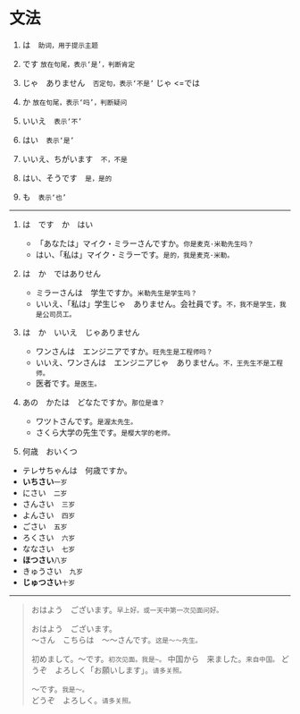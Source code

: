 # 文法

1. は　`助词，用于提示主题`

2. です `放在句尾，表示‘是’，判断肯定`

3. じゃ　ありません　`否定句，表示‘不是’` じゃ <=では

4. か `放在句尾，表示‘吗’，判断疑问`

5. いいえ　`表示‘不’`

6. はい　`表示‘是’`

7. いいえ、ちがいます　`不，不是`

8. はい、そうです　`是，是的`

9. も　`表示‘也’`

---

1. は　です　か　はい

   - 「あなたは」マイク・ミラーさんですか。`你是麦克·米勒先生吗？`
   - はい、「私は」マイク・ミラーです。`是的，我是麦克·米勒。`

2. は　か　ではありせん

   - ミラーさんは　学生ですか。`米勒先生是学生吗？`
   - いいえ、「私は」学生じゃ　ありません。会社員です。`不，我不是学生，我是公司员工。`

3. は　か　いいえ　じゃありません

   - ワンさんは　エンジニアですか。`旺先生是工程师吗？`
   - いいえ、ワンさんは　エンジニアじゃ　ありません。`不，王先生不是工程师。`
   - 医者です。`是医生。`

4. あの　かたは　どなたですか。`那位是谁？`

   - ワツトさんです。`是渥太先生。`
   - さくら大学の先生です。`是樱大学的老师。`

5. 何歳　おいくつ

- テレサちゃんは　何歳ですか。
- **いちさい**`一岁`
- にさい　`二岁`
- さんさい　`三岁`
- よんさい　`四岁`
- ごさい　`五岁`
- ろくさい　`六岁`
- ななさい　`七岁`
- **ほつさい**`八岁`
- きゅうさい　`九岁`
- **じゅつさい**`十岁`

---

> おはよう　ございます。`早上好。或一天中第一次见面问好。`
>
> おはよう　ございます。  
> ～さん　こちらは　～～さんです。`这是～～先生。`
>
> 初めまして。～です。`初次见面。我是~。`
> 中国から　来ました。`来自中国。`
> どうぞ　よろしく「お願いします」。`请多关照。`
>
> ～です。`我是～。`  
> どうぞ　よろしく。`请多关照。`

<!-- 中国 chūgoku ちゅうごく -->
